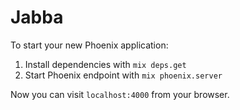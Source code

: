 # Jabba

To start your new Phoenix application:

1. Install dependencies with `mix deps.get`
2. Start Phoenix endpoint with `mix phoenix.server`

Now you can visit `localhost:4000` from your browser.
